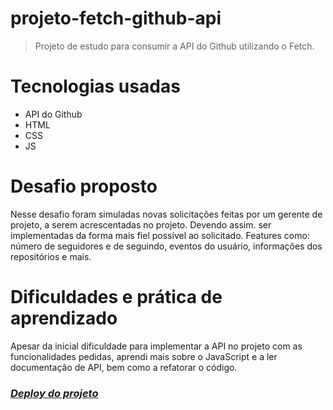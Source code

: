 # projeto-fetch-github-api

> Projeto de estudo para consumir a API do Github utilizando o Fetch.

# Tecnologias usadas
- API do Github
- HTML
- CSS
- JS

# Desafio proposto
Nesse desafio foram simuladas novas solicitações feitas por um
gerente de projeto, a serem acrescentadas no projeto. Devendo assim. ser implementadas da forma mais fiel possível ao solicitado. Features como: número de seguidores e de seguindo, eventos do usuário, informações dos repositórios e mais.

# Dificuldades e prática de aprendizado 
Apesar da inicial dificuldade para implementar a API no projeto com as funcionalidades pedidas, aprendi mais sobre o JavaScript e a ler documentação de API, bem como a refatorar o código.  

### [*Deploy do projeto*](https://projeto-api-github-mejessica.vercel.app/)
